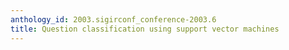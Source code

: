 ```yaml
---
anthology_id: 2003.sigirconf_conference-2003.6
title: Question classification using support vector machines
---
```

